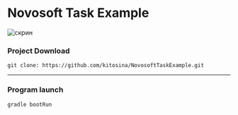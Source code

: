 # Novosoft Task Example 
![скрин](https://user-images.githubusercontent.com/51533399/92527355-106be280-f251-11ea-88fd-03a3a8d957d5.png)

### Project Download
`git clone: https://github.com/kitosina/NovosoftTaskExample.git`
***
### Program launch
`gradle bootRun`
